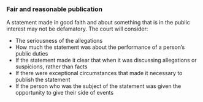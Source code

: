 ###  Fair and reasonable publication

A statement made in good faith and about something that is in the public
interest may not be defamatory. The court will consider:

  * The seriousness of the allegations 
  * How much the statement was about the performance of a person’s public duties 
  * If the statement made it clear that when it was discussing allegations or suspicions, rather than facts 
  * If there were exceptional circumstances that made it necessary to publish the statement 
  * If the person who was the subject of the statement was given the opportunity to give their side of events 

